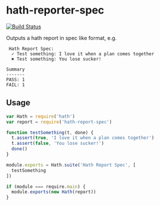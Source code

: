 # hath-reporter-spec
[![Build Status](https://img.shields.io/travis/guidesmiths/hath-report-spec/master.svg)](https://travis-ci.org/guidesmiths/hath-report-spec)

Outputs a hath report in spec like format, e.g.
```
 Hath Report Spec:
  ✓ Test something: I love it when a plan comes together
  ✖ Test something: You lose sucker!

Summary
-------
PASS: 1
FAIL: 1
```

## Usage
```js
var Hath = require('hath')
var report = require('hath-report-spec')

function testSomething(t, done) {
  t.assert(true, 'I love it when a plan comes together')
  t.assert(false, 'You lose sucker!')
  done()
}

module.exports = Hath.suite('Hath Report Spec', [
  testSomething
])

if (module === require.main) {
  module.exports(new Hath(report))
}
```